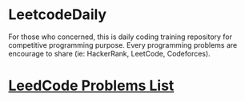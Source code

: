 # LeetcodeDaily

For those who concerned, this is daily coding training repository for competitive programming purpose. Every programming problems are encourage to share (ie: HackerRank, LeetCode, Codeforces).

# [LeedCode Problems List](LeetCodeList.md)
